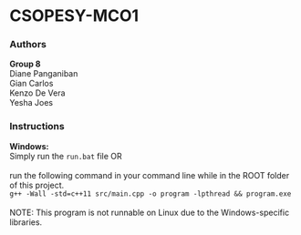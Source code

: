 # CSOPESY-MCO1
### Authors 
**Group 8**<br>
Diane Panganiban<br>
Gian Carlos<br>
Kenzo De Vera<br>
Yesha Joes<br>

### Instructions
**Windows:**<br>
Simply run the ```run.bat``` file OR<br>
<br>
run the following command in your command line while in the ROOT folder of this project.<br>
```g++ -Wall -std=c++11 src/main.cpp -o program -lpthread && program.exe```<br>
<br>
NOTE: This program is not runnable on Linux due to the Windows-specific libraries.<br>